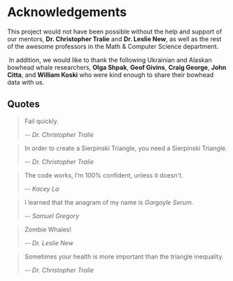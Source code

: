 # Acknowledgements​

This project would not have been possible without the help and support of our mentors, **Dr. Christopher Tralie** and **Dr. Leslie New**, as well as the rest of the awesome professors in the Math & Computer Science department.​

​
In addition, we would like to thank the following Ukrainian and Alaskan bowhead whale researchers, **Olga Shpak**, **Geof Givins**, **Craig George**, **John Citta**, and **William Koski** who were kind enough to share their bowhead data with us.​ 

## Quotes 

> Fail quickly.
> 
>  -- <cite>Dr. Christopher Tralie</cite>


> In order to create a Sierpinski Triangle, you need a Sierpinski Triangle.
> 
>  -- <cite>Dr. Christopher Tralie</cite>

> The code works, I’m 100% confident, unless it doesn't.
> 
>  -- <cite>Kacey La</cite>

> I learned that the anagram of my name is *Gargoyle Serum*.
> 
>  -- <cite>Samuel Gregory</cite>

> Zombie Whales!
> 
>  -- <cite>Dr. Leslie New</cite>

> Sometimes your health is more important than the triangle inequality.
> 
>  -- <cite>Dr. Christopher Tralie</cite>